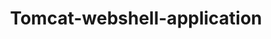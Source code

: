 ---
title: "Tomcat-webshell-application"
description: "A webshell application and interactive shell for pentesting Apache Tomcat servers."
platforms: ["linux", "windows", "macos"]
categories: ["Web", "FullPwn", "PrivEsc"]
tags: ["rce", "file-upload", "webshell", "web-application", "apache"]
url: "https://github.com/p0dalirius/Tomcat-webshell-application"
---